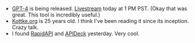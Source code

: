 * [GPT-4](https://openai.com/research/gpt-4) is being released. [Livestream](https://www.youtube.com/live/outcGtbnMuQ?feature=share) today at 1 PM PST. (Okay that was great. This tool is incredibly useful.)
* [Kottke.org](https://kotke.org) is 25 years old. I think I've been reading it since its inception. Crazy talk.
* I found [RapidAPI](https://rapidapi.com/) and [APIDeck](https://www.apideck.com/) yesterday. Very cool.
